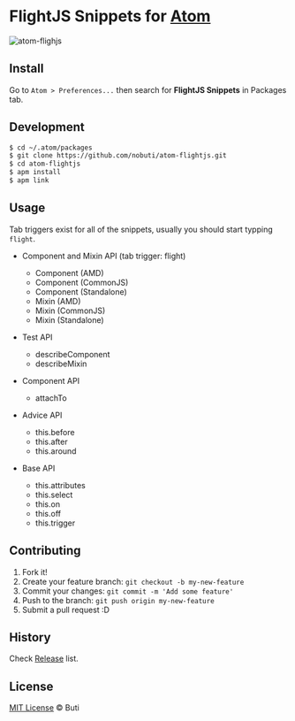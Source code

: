 # FlightJS Snippets for [Atom](http://atom.io)
![atom-flighjs](https://cloud.githubusercontent.com/assets/1366843/11929963/aad9c4a2-a7df-11e5-8da5-bf588d6ba620.gif)

## Install

Go to `Atom > Preferences...` then search for **FlightJS Snippets** in Packages tab.

## Development

```sh
$ cd ~/.atom/packages
$ git clone https://github.com/nobuti/atom-flightjs.git
$ cd atom-flightjs
$ apm install
$ apm link
```

## Usage

Tab triggers exist for all of the snippets, usually you should start typping `flight`.

- Component and Mixin API (tab trigger: flight)
  - Component (AMD)
  - Component (CommonJS)
  - Component (Standalone)
  - Mixin (AMD)
  - Mixin (CommonJS)
  - Mixin (Standalone)

- Test API
  - describeComponent
  - describeMixin

- Component API
  - attachTo

- Advice API
  - this.before
  - this.after
  - this.around

- Base API
  - this.attributes
  - this.select
  - this.on
  - this.off
  - this.trigger


## Contributing

1. Fork it!
2. Create your feature branch: `git checkout -b my-new-feature`
3. Commit your changes: `git commit -m 'Add some feature'`
4. Push to the branch: `git push origin my-new-feature`
5. Submit a pull request :D

## History

Check [Release](https://github.com/nobuti/atom-flighjs/releases) list.

## License

[MIT License](https://opensource.org/licenses/MIT) © Buti

